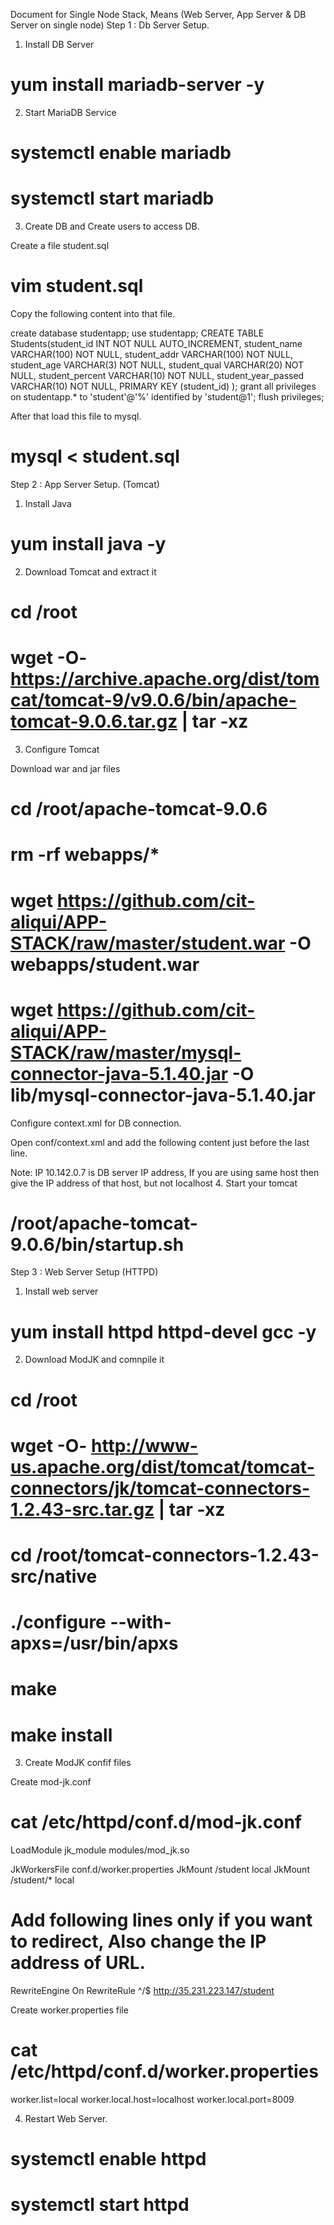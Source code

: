Document for Single Node Stack, Means (Web Server, App Server & DB Server on single node)
Step 1 : Db Server Setup.
1. Install DB Server

# yum install mariadb-server -y

2. Start MariaDB Service

# systemctl enable mariadb
# systemctl start mariadb

3. Create DB and Create users to access DB.

Create a file student.sql

# vim student.sql

Copy the following content into that file.

create database studentapp;
use studentapp;
CREATE TABLE Students(student_id INT NOT NULL AUTO_INCREMENT,
	student_name VARCHAR(100) NOT NULL,
    student_addr VARCHAR(100) NOT NULL,
	student_age VARCHAR(3) NOT NULL,
	student_qual VARCHAR(20) NOT NULL,
	student_percent VARCHAR(10) NOT NULL,
	student_year_passed VARCHAR(10) NOT NULL,
	PRIMARY KEY (student_id)
);
grant all privileges on studentapp.* to 'student'@'%' identified by 'student@1';
flush privileges;

After that load this file to mysql.

# mysql < student.sql

Step 2 : App Server Setup. (Tomcat)
1. Install Java

# yum install java -y

2. Download Tomcat and extract it

# cd /root
# wget -O- https://archive.apache.org/dist/tomcat/tomcat-9/v9.0.6/bin/apache-tomcat-9.0.6.tar.gz | tar -xz

3. Configure Tomcat

Download war and jar files

# cd /root/apache-tomcat-9.0.6
# rm -rf webapps/*
# wget https://github.com/cit-aliqui/APP-STACK/raw/master/student.war -O webapps/student.war

# wget https://github.com/cit-aliqui/APP-STACK/raw/master/mysql-connector-java-5.1.40.jar -O lib/mysql-connector-java-5.1.40.jar

Configure context.xml for DB connection.

Open conf/context.xml and add the following content just before the last line.

<Resource name="jdbc/TestDB" auth="Container" type="javax.sql.DataSource"
               maxActive="50" maxIdle="30" maxWait="10000"
               username="student" password="student@1"
               driverClassName="com.mysql.jdbc.Driver"
               url="jdbc:mysql://10.142.0.7:3306/studentapp"/>

Note: IP 10.142.0.7 is DB server IP address, If you are using same host then give the IP address of that host, but not localhost
4. Start your tomcat

# /root/apache-tomcat-9.0.6/bin/startup.sh

Step 3 : Web Server Setup (HTTPD)
1. Install web server

# yum install httpd httpd-devel gcc -y

2. Download ModJK and comnpile it

# cd /root
# wget -O- http://www-us.apache.org/dist/tomcat/tomcat-connectors/jk/tomcat-connectors-1.2.43-src.tar.gz | tar -xz
# cd /root/tomcat-connectors-1.2.43-src/native
# ./configure --with-apxs=/usr/bin/apxs
# make 
# make install

3. Create ModJK confif files

Create mod-jk.conf

# cat /etc/httpd/conf.d/mod-jk.conf
LoadModule jk_module modules/mod_jk.so

JkWorkersFile conf.d/worker.properties
JkMount /student local
JkMount /student/* local

# Add following lines only if you want to redirect, Also change the IP address of URL.
RewriteEngine On
RewriteRule ^/$ http://35.231.223.147/student

Create worker.properties file

# cat /etc/httpd/conf.d/worker.properties 
worker.list=local
worker.local.host=localhost
worker.local.port=8009

4. Restart Web Server.

# systemctl enable httpd
# systemctl start httpd
